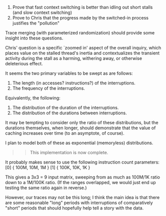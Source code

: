 1. Prove that fast context switching is better than idling out short stalls (and slow context switching)
2. Prove to Chris that the progress made by the switched-in process justifies the "pollution"

Trace merging (with parameterized randomization) should provide some
insight into these questions.

Chris' question is a specific `zoomed in' aspect of the overall inquiry, which places
value on the stalled thread's inertia and contextualizes the transient activity during
the stall as a harming, withering away, or otherwise deleterious effect.

It seems the two primary variables to be swept as are follows:
1. The length (in accesses? instructions?) of the interruptions.
2. The frequency of the interruptions.

Equivalently, the following:
1. The distribution of the duration of the interruptions.
2. The distribution of the durations between interruptions.

It may be tempting to consider only the ratio of these distributions, but the
durations themselves, when longer, should demonstrate that the value of
caching increases over time (to an asymptote, of course).

I plan to model both of these as exponential (memoryless) distributions.
>> This implementation is now complete.

It probably makes sense to use the following instruction count parameters:
 [0] { 100M, 10M, 1M }
 [1] { 100K, 10K, 1K }

This gives a 3x3 = 9 input matrix, sweeping from as much as 100M/1K ratio down to
a 1M/100K ratio.  (If the ranges overlapped, we would just end up testing the same
ratio again in reverse.)

However, our traces may not be this long; I think the main idea is that there
are some reasonable "long" periods with interruptions of comparatively "short"
periods that should hopefully help tell a story with the data.

